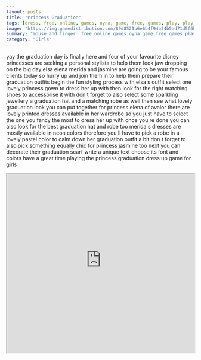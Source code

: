 ```yaml
---
layout: posts
title: "Princess Graduation"
tags: [dress, free, online, games, oyna, game, free, games, play, play, games]
image: "https://img.gamedistribution.com/89d8521b6e6b4f94b34b5ad71d5f6b50.jpg"
summary: "mouse and finger  free online games oyna game free games play play games"
category: "Girls"
---
```


yay the graduation day is finally here and four of your favourite disney princesses are seeking a personal stylista to help them look jaw dropping on the big day elsa elena merida and jasmine are going to be your famous clients today so hurry up and join them in to help them prepare their graduation outfits begin the fun styling process with elsa s outfit select one lovely princess gown to dress her up with then look for the right matching shoes to accessorise it with don t forget to also select some sparkling jewellery a graduation hat and a matching robe as well then see what lovely graduation look you can put together for princess elena of avalor there are lovely printed dresses available in her wardrobe so you just have to select the one you fancy the most to dress her up with once you re done you can also look for the best graduation hat and robe too merida s dresses are mostly available in neon colors therefore you ll have to pick a robe in a lovely pastel color to calm down her graduation outfit a bit don t forget to also pick something equally chic for princess jasmine too next you can decorate their graduation scarf write a unique text choose its font and colors have a great time playing the princess graduation dress up game for girls

<iframe width="100%" height="480px;" src="https://html5.gamedistribution.com/89d8521b6e6b4f94b34b5ad71d5f6b50/"></iframe>